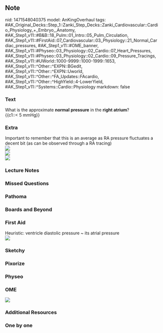 ## Note
nid: 1471548040375
model: AnKingOverhaul
tags: #AK_Original_Decks::Step_1::Zanki_Step_Decks::Zanki_Cardiovascular::Cardio_Physiology_+_Embryo,_Anatomy, #AK_Step1_v11::#B&B::18_Pulm::01_Intro::05_Pulm_Circulation, #AK_Step1_v11::#FirstAid::07_Cardiovascular::03_Physiology::21_Normal_Cardiac_pressures, #AK_Step1_v11::#OME_banner, #AK_Step1_v11::#Physeo::03_Physiology::02_Cardio::07_Heart_Pressures, #AK_Step1_v11::#Physeo::03_Physiology::02_Cardio::09_Pressure_Tracings, #AK_Step1_v11::#UWorld::1000-9999::1000-1999::1653, #AK_Step1_v11::^Other::^EXPN::BGedit, #AK_Step1_v11::^Other::^EXPN::Uworld, #AK_Step1_v11::^Other::^FA_Updates::FAcardio, #AK_Step1_v11::^Other::^HighYield::4-LowerYield, #AK_Step1_v11::^Systems::Cardio::Physiology
markdown: false

### Text
<div>
  What is the approximate <b>normal</b> <b>pressure</b> in the
  <b>right atrium</b>?
</div>
<div>
  {{c1::< 5 mmHg}}
</div>

### Extra
<div>
  Important to remember that this is an average as RA pressure
  fluctuates a decent bit (as can be observed through a RA tracing)
</div>
<div><img src="paste-81484119539713.jpg"></div>
<div><img src="paste-71086003716321.jpg"></div>
<div><img src="paste-70463233458177.jpg"></div>

### Lecture Notes


### Missed Questions


### Pathoma


### Boards and Beyond


### First Aid
<div>
  Heuristic: ventricle diastolic pressure ~ its atrial pressure
</div><img src="paste-448227081978136.jpg">

### Sketchy


### Pixorize


### Physeo


### OME
<div class="ome-widget">
  <a href="https://onlinemeded.org?ref=anki"><img src=
  "_OME_AnkiFlashcards_General_4.png"></a>
</div>

### Additional Resources


### One by one

